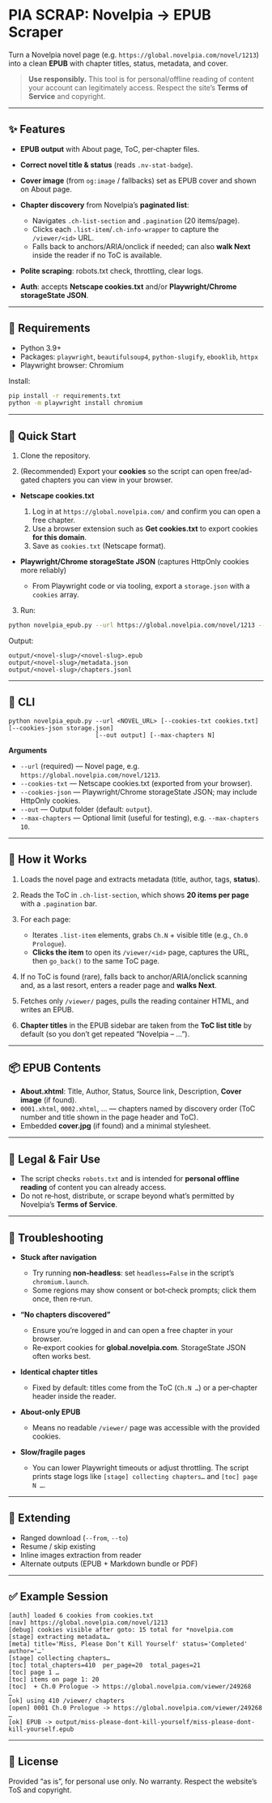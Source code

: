 # PIA SCRAP: Novelpia → EPUB Scraper

Turn a Novelpia novel page (e.g. `https://global.novelpia.com/novel/1213`) into a clean **EPUB** with chapter titles, status, metadata, and cover.

> **Use responsibly.** This tool is for personal/offline reading of content your account can legitimately access. Respect the site’s **Terms of Service** and copyright.

---

## ✨ Features

* **EPUB output** with About page, ToC, per‑chapter files.
* **Correct novel title & status** (reads `.nv-stat-badge`).
* **Cover image** (from `og:image` / fallbacks) set as EPUB cover and shown on About page.
* **Chapter discovery** from Novelpia’s **paginated list**:

  * Navigates `.ch-list-section` and `.pagination` (20 items/page).
  * Clicks each `.list-item`/`.ch-info-wrapper` to capture the `/viewer/<id>` URL.
  * Falls back to anchors/ARIA/onclick if needed; can also **walk Next** inside the reader if no ToC is available.
* **Polite scraping**: robots.txt check, throttling, clear logs.
* **Auth**: accepts **Netscape cookies.txt** and/or **Playwright/Chrome storageState JSON**.

---

## 🧰 Requirements

* Python 3.9+
* Packages: `playwright`, `beautifulsoup4`, `python-slugify`, `ebooklib`, `httpx`
* Playwright browser: Chromium

Install:

```bash
pip install -r requirements.txt
python -m playwright install chromium
```

---

## 🚀 Quick Start

1. Clone the repository.

2. (Recommended) Export your **cookies** so the script can open free/ad-gated chapters you can view in your browser.

* **Netscape cookies.txt**

  1. Log in at `https://global.novelpia.com/` and confirm you can open a free chapter.
  2. Use a browser extension such as **Get cookies.txt** to export cookies **for this domain**.
  3. Save as `cookies.txt` (Netscape format).

* **Playwright/Chrome storageState JSON** (captures HttpOnly cookies more reliably)

  * From Playwright code or via tooling, export a `storage.json` with a `cookies` array.

3. Run:

```bash
python novelpia_epub.py --url https://global.novelpia.com/novel/1213 --cookies-txt cookies.txt
```

Output:

```
output/<novel-slug>/<novel-slug>.epub
output/<novel-slug>/metadata.json
output/<novel-slug>/chapters.jsonl
```

---

## 🔧 CLI

```
python novelpia_epub.py --url <NOVEL_URL> [--cookies-txt cookies.txt] [--cookies-json storage.json]
                        [--out output] [--max-chapters N]
```

**Arguments**

* `--url` (required) — Novel page, e.g. `https://global.novelpia.com/novel/1213`.
* `--cookies-txt` — Netscape cookies.txt (exported from your browser).
* `--cookies-json` — Playwright/Chrome storageState JSON; may include HttpOnly cookies.
* `--out` — Output folder (default: `output`).
* `--max-chapters` — Optional limit (useful for testing), e.g. `--max-chapters 10`.

---

## 🧠 How it Works

1. Loads the novel page and extracts metadata (title, author, tags, **status**).
2. Reads the ToC in `.ch-list-section`, which shows **20 items per page** with a `.pagination` bar.
3. For each page:

   * Iterates `.list-item` elements, grabs `Ch.N` + visible title (e.g., `Ch.0 Prologue`).
   * **Clicks the item** to open its `/viewer/<id>` page, captures the URL, then `go_back()` to the same ToC page.
4. If no ToC is found (rare), falls back to anchor/ARIA/onclick scanning and, as a last resort, enters a reader page and **walks Next**.
5. Fetches only `/viewer/` pages, pulls the reading container HTML, and writes an EPUB.
6. **Chapter titles** in the EPUB sidebar are taken from the **ToC list title** by default (so you don’t get repeated “Novelpia – …”).

---

## 📦 EPUB Contents

* **About.xhtml**: Title, Author, Status, Source link, Description, **Cover image** (if found).
* `0001.xhtml`, `0002.xhtml`, … — chapters named by discovery order (ToC number and title shown in the page header and ToC).
* Embedded **cover.jpg** (if found) and a minimal stylesheet.

---

## 🪪 Legal & Fair Use

* The script checks `robots.txt` and is intended for **personal offline reading** of content you can already access.
* Do not re‑host, distribute, or scrape beyond what’s permitted by Novelpia’s **Terms of Service**.

---

## 🐞 Troubleshooting

* **Stuck after navigation**

  * Try running **non‑headless**: set `headless=False` in the script’s `chromium.launch`.
  * Some regions may show consent or bot‑check prompts; click them once, then re‑run.

* **“No chapters discovered”**

  * Ensure you’re logged in and can open a free chapter in your browser.
  * Re‑export cookies for **global.novelpia.com**. StorageState JSON often works best.

* **Identical chapter titles**

  * Fixed by default: titles come from the ToC (`Ch.N …`) or a per‑chapter header inside the reader.

* **About‑only EPUB**

  * Means no readable `/viewer/` page was accessible with the provided cookies.

* **Slow/fragile pages**

  * You can lower Playwright timeouts or adjust throttling. The script prints stage logs like `[stage] collecting chapters…` and `[toc] page N …`.

---

## 🧩 Extending

* Ranged download (`--from`, `--to`)
* Resume / skip existing
* Inline images extraction from reader
* Alternate outputs (EPUB + Markdown bundle or PDF)

---

## ✅ Example Session

```
[auth] loaded 6 cookies from cookies.txt
[nav] https://global.novelpia.com/novel/1213
[debug] cookies visible after goto: 15 total for *novelpia.com
[stage] extracting metadata…
[meta] title='Miss, Please Don’t Kill Yourself' status='Completed' author='…'
[stage] collecting chapters…
[toc] total_chapters=410  per_page=20  total_pages=21
[toc] page 1 …
[toc] items on page 1: 20
[toc]  + Ch.0 Prologue -> https://global.novelpia.com/viewer/249268
…
[ok] using 410 /viewer/ chapters
[open] 0001 Ch.0 Prologue -> https://global.novelpia.com/viewer/249268
…
[ok] EPUB -> output/miss-please-dont-kill-yourself/miss-please-dont-kill-yourself.epub
```

---

## 📄 License

Provided “as is”, for personal use only. No warranty. Respect the website’s ToS and copyright.
